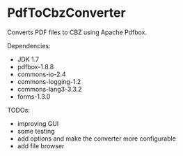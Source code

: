 # PdfToCbzConverter
Converts PDF files to CBZ using Apache Pdfbox. 

Dependencies:

- JDK 1.7
- pdfbox-1.8.8
- commons-io-2.4
- commons-logging-1.2
- commons-lang3-3.3.2
- forms-1.3.0

TODOs:

- improving GUI
- some testing
- add options and make the converter more configurable
- add file browser